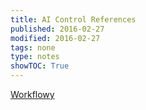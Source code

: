 ```yaml
---
title: AI Control References
published: 2016-02-27
modified: 2016-02-27
tags: none
type: notes
showTOC: True
---
```


[Workflowy](https://workflowy.com/#/2e68cce4238f)
